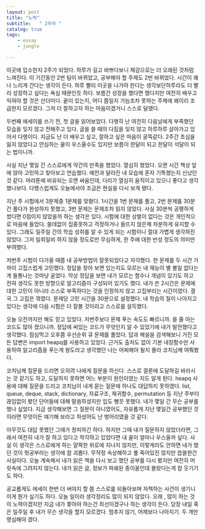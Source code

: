 ```yaml
---
layout: post
title: "노력"
subtitle:   " 2주차 "
catalog: true
tags:
    - essay
    - jungle

---
```

 
 이곳에 입소한지 2주가 되었다. 하루가 길고 바쁘다보니 체감으로는 더 오래된 것처럼 느껴진다. 이 기간동안 2번 팀이 바뀌었고, 공부해야 할 주제도 2번 바뀌었다. 시간이 꽤나 느리게 간다는 생각이 든다. 하루 빨리 이곳을 나가야 한다는 생각보단하루라도 더 빨리 성장하고 싶다는 욕심 때문인듯 하다. 보름간 성장을 했다면 했다지만 여전히 배우고 익혀야 할 것은 산더미다. 끝이 있는지, 어디 쯤일지 가늠조차 못하는 주제에 왜이리 조급한지 모르겠다. 그저 더 잘하고자 하는 마음이겠거니 스스로 달랬다.

 

두번째 에세이를 쓰기 전, 첫 글을 읽어보았다. 다행히 난 여전히 다음날에게 부족했던 모습을 잊지 않고 전해주고 있다. 글을 쓸 때의 다짐을 잊지 않고 하루하루 살아가고 있어서 다행이다. 지금도 난 더 배우고 싶고, 잘하고 싶은 마음이 굴뚝같다. 2주간 초심을 잃지 않았다고 안심하는 꼴이 우스울수도 있지만 보름이 한달이 되고 한달이 석달이 되는 법이니까.



 사실 지난 몇일 간 스스로에게 약간의 만족을 했었다. 열심히 했었다. 오랜 시간 책상 앞에 앉아 고민하고 찾아보고 연습했다. 예전과 달라진 내 모습에 혼자 기특했는지 신났던것 같다. 마라톤에 비유되는 오랜 싸움인데, 다리가 열심히 움직이고 있으니 좋다고 생각했나보다. 다행스럽게도 오늘에서야 조금은 현실을 다시 보게 됐다.



 지난 주 시험에서 3문제중 1문제를 맞혔다. 1시간을 1번 문제를 풀고, 2번 문제를 30분간 풀다가 완성하지 못했고, 3번 문제는 문제조차 읽지 않았다. 사실 30분씩 공평하게 썼다면 0점이지 않았을까 하는 생각은 있다. 시험에 대한 상벌이 없다는 것은 개인적으로 마음에 들었다. 쓸데없이 집중못하고 걱정하거나 들뜨지 않은채 차분하게 유지할 수 있다. 그래도 일주일 간의 학습 성취를 알 수 있게 되는 시험이니 절대 가볍게 생각하진 않았다. 그저 일희일비 하지 않을 정도로만 무심하게, 한 주에 대한 반성 정도의 의미만 부여했다.



 저번주 시험이 다가올 때쯤 내 공부방법이 잘못되었다고 자각했다. 한 문제를 두 시간 가까이 고집스럽게 고민했다. 정답을 찾아 보면 있는지도 모르는 내 재능이 별 볼일 없다는게 들통나는 것마냥 굴었다. 막상 정답을 보면 내가 모르는 함수나 개념이 있기도 하고 전혀 생각도 못한 방향으로 알고리즘이 구성되어 있기도 했다. 내가 쓴 2시간은 문제에 대한 고민이 아니라 스스로 부족하다는 것을 인정하지 않고 고집부리는 시간이였다. 결국 그 고집은 꺾였다. 문제당 고민 시간을 30분으로 설정했다. 내 학습의 질이 나아지고 있다는 생각에 다음 시험은 더 잘볼 것이라고 스스로를 설득했다.



 오늘 오전까지만 해도 믿고 있었다. 저번주보다 문제 푸는 속도도 빠르니까. 쓸 줄 아는 코드도 많아 졌으니까. 정답에 써있는 코드가 무엇인지 알 수 있었기에 내가 발전했다고 생각했다. 점심먹고 오후쯤 우선순위 큐 문제를 풀었다. 답과 해설을 검색해보니 거진 모든 답변은 import heapq를 사용하고 있었다. 근거도 출처도 없이 기본 내장함수만 사용하여 알고리즘을 푸는게 왕도라고 생각했던 나는 어찌해야 될지 몰라 코치님께 여쭤봤다.



 코치님께 질문을 드리면 오히려 나에게 질문을 하신다. 스스로 결론에 도달하길 바라시는 것 같기도 하고, 도달하지 못하면 어느 부분이 원인이였는 지도 알게 된다. heapq 사용에 대해 질문을 드리고 코치님이 내게 묻는 질문에 하나도 대답하지 못하였다. list, queue, deque, stack, dictionary, 자료구조, 재귀함수, permutation 등 지난 주부터 끊임없이 봤던 단어들에 대해 말씀하셨지만 입도 뻥끗 못했다. 내가 몇일 간 무슨 공부를 했나 싶었다. 지금 생각해보면 그 질문이 아니였어도, 자유롭게 지난 몇일간 공부했던 것이라면 무엇이든 얘기해 보라고 하셨어도 난 벙어리였을 것 같다.



 아무것도 대답 못했던 그때가 창피하긴 하다. 하지만 그때 내가 질문하지 않았더라면, 그래서 여전히 내가 잘 하고 있다고 착각하고 있었다면 내 꼴이 얼마나 우스울까 싶다. 사실 이 생각은 스스로에게 하는 얄팍한 위로에 지나지 않지만, 이렇게라도 안하면 내가 했던 것이 헛공부라는 생각에 참 괴롭다. 무작정 속상해하고 풀 죽어있진 않지만 씁쓸한건 사실이다. 오늘 계속해서 내가 읽은 책을 다시 보고 했던 공부를 다시 봤지만 여전히 머릿속에 그려지지 않는다. 내가 읽은 글, 정보가 파쇄된 종이꼴인데 몰랐다는게 참 웃기기도 하다.



  공교롭게도 에세이 한번 더 써야지 할 쯤 스스로를 되돌아보며 자책하는 사건이 생기니 이게 뭔가 싶기도 하다. 오늘 일이라 생각정리도 많이 되지 않았다. 오래 , 많이 하는 것이 노력이겠지만 지금 내가 쫓아야 하는건 최선이겠구나 하는 생각이 든다. 당장 내일 혹은 일주일 후 내가 무슨 생각을 할지 모르겠다. 멈추지 않기, 어제보다 나아지기. 두 개만 명심해야 겠다.